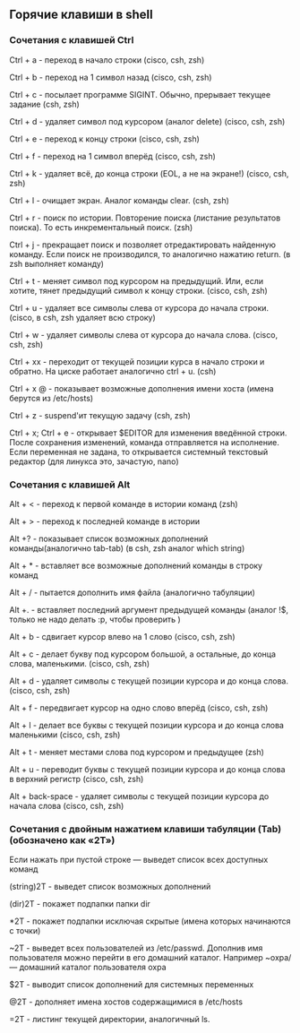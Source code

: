 ## Горячие клавиши в shell
### Сочетания с клавишей Ctrl

Ctrl + a - переход в начало строки (cisco, csh, zsh)

Ctrl + b - переход на 1 символ назад (cisco, csh, zsh)

Ctrl + c - посылает программе SIGINT. Обычно, прерывает текущее задание (csh, zsh)

Ctrl + d - удаляет символ под курсором (аналог delete) (cisco, csh, zsh)

Ctrl + e - переход к концу строки (cisco, csh, zsh)

Ctrl + f - переход на 1 символ вперёд (cisco, csh, zsh)

Ctrl + k - удаляет всё, до конца строки (EOL, а не на экране!) (cisco, csh, zsh)

Ctrl + l - очищает экран. Аналог команды clear. (csh, zsh)

Ctrl + r - поиск по истории. Повторение поиска (листание результатов поиска). То есть инкрементальный поиск. (zsh)

Ctrl + j - прекращает поиск и позволяет отредактировать найденную команду. Если поиск не производился, то аналогично нажатию return. (в zsh выполняет команду)

Ctrl + t - меняет символ под курсором на предыдущий. Или, если хотите, тянет предыдущий символ к концу строки. (cisco, csh, zsh)

Ctrl + u - удаляет все символы слева от курсора до начала строки. (cisco, в csh, zsh удаляет всю строку)

Ctrl + w - удаляет символы слева от курсора до начала слова. (cisco, csh, zsh)

Ctrl + xx - переходит от текущей позиции курса в начало строки и обратно. На циске работает аналогично ctrl + u. (csh)

Ctrl + x @ - показывает возможные дополнения имени хоста (имена берутся из /etc/hosts)

Ctrl + z - suspend'ит текущую задачу (csh, zsh)

Ctrl + x; Ctrl + e - открывает $EDITOR для изменения введённой строки. После сохранения изменений, команда отправляется на исполнение. Если переменная не задана, то открывается системный текстовый редактор (для линукса это, зачастую, nano)
 
### Сочетания с клавишей Alt

Alt + < - переход к первой команде в истории команд (zsh)

Alt + > - переход к последней команде в истории

Alt +? - показывает список возможных дополнений команды(аналогично tab-tab) (в csh, zsh аналог which string)

Alt + * - вставляет все возможные дополнений команды в строку команд

Alt + / - пытается дополнить имя файла (аналогично табуляции)

Alt +. - вставляет последний аргумент предыдущей команды (аналог !$, только не надо делать :p, чтобы проверить )

Alt + b - сдвигает курсор влево на 1 слово (cisco, csh, zsh)

Alt + c - делает букву под курсором большой, а остальные, до конца слова, маленькими. (cisco, csh, zsh)

Alt + d - удаляет символы с текущей позиции курсора и до конца слова. (cisco, csh, zsh)

Alt + f - передвигает курсор на одно слово вперёд (cisco, csh, zsh)

Alt + l - делает все буквы с текущей позиции курсора и до конца слова маленькими (cisco, csh, zsh)

Alt + t - меняет местами слова под курсором и предыдущее (zsh)

Alt + u - переводит буквы с текущей позиции курсора и до конца слова в верхний регистр (cisco, csh, zsh)

Alt + back-space - удаляет символы с текущей позиции курсора до начала слова (cisco, csh, zsh)

 
### Сочетания с двойным нажатием клавиши табуляции (Tab) (обозначено как «2Т»)

Если нажать при пустой строке — выведет список всех доступных команд

(string)2T - выведет список возможных дополнений

(dir)2T - покажет подпапки папки dir

*2T - покажет подпапки исключая скрытые (имена которых начинаются с точки)

~2T - выведет всех пользователей из /etc/passwd. Дополнив имя пользователя можно перейти в его домашний каталог. Например ~oxpa/ — домашний каталог пользователя oxpa

$2T - выводит список дополнений для системных переменных

@2T - дополняет имена хостов содержащимися в /etc/hosts

=2T - листинг текущей директории, аналогичный ls.
